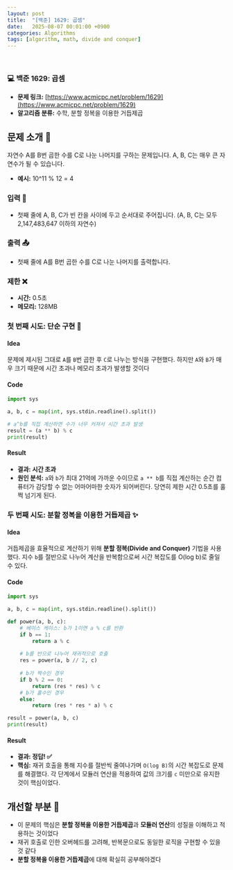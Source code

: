 ```yaml
---
layout: post
title:  "[백준] 1629: 곱셈"
date:   2025-08-07 00:01:00 +0900
categories: Algorithms
tags: [algorithm, math, divide and conquer]
---
```


<br>

### 💻 백준 1629: 곱셈

- **문제 링크:** [https://www.acmicpc.net/problem/1629](https://www.acmicpc.net/problem/1629)
- **알고리즘 분류:** 수학, 분할 정복을 이용한 거듭제곱

## 문제 소개 🧐

자연수 A를 B번 곱한 수를 C로 나눈 나머지를 구하는 문제입니다. A, B, C는 매우 큰 자연수가 될 수 있습니다.

- **예시:** 10^11 % 12 = 4

### 입력 📝

- 첫째 줄에 A, B, C가 빈 칸을 사이에 두고 순서대로 주어집니다. (A, B, C는 모두 2,147,483,647 이하의 자연수)

### 출력 📤

- 첫째 줄에 A를 B번 곱한 수를 C로 나눈 나머지를 출력합니다.

### 제한 ❌

- **시간:** 0.5초
- **메모리:** 128MB

### 첫 번째 시도: 단순 구현 👊

#### Idea

문제에 제시된 그대로 `A`를 `B`번 곱한 후 `C`로 나누는 방식을 구현했다. 하지만 `A`와 `B`가 매우 크기 때문에 시간 초과나 메모리 초과가 발생할 것이다

#### Code

```python
import sys

a, b, c = map(int, sys.stdin.readline().split())

# a^b를 직접 계산하면 수가 너무 커져서 시간 초과 발생
result = (a ** b) % c
print(result)
```

#### Result
- **결과: 시간 초과**
- **원인 분석:** `a`와 `b`가 최대 21억에 가까운 수이므로 `a ** b`를 직접 계산하는 순간 컴퓨터가 감당할 수 없는 어마어마한 숫자가 되어버린다. 당연히 제한 시간 0.5초를 훌쩍 넘기게 된다.

### 두 번째 시도: 분할 정복을 이용한 거듭제곱 ✨

#### Idea

거듭제곱을 효율적으로 계산하기 위해 **분할 정복(Divide and Conquer)** 기법을 사용했다. 지수 `b`를 절반으로 나누어 계산을 반복함으로써 시간 복잡도를 O(log b)로 줄일 수 있다.

#### Code

```python
import sys

a, b, c = map(int, sys.stdin.readline().split())

def power(a, b, c):
    # 베이스 케이스: b가 1이면 a % c를 반환
    if b == 1:
        return a % c
    
    # b를 반으로 나누어 재귀적으로 호출
    res = power(a, b // 2, c)
    
    # b가 짝수인 경우
    if b % 2 == 0:
        return (res * res) % c
    # b가 홀수인 경우
    else:
        return (res * res * a) % c

result = power(a, b, c)
print(result)
```

#### Result

- **결과: 정답! ✅**
- **핵심:** 재귀 호출을 통해 지수를 절반씩 줄여나가며 `O(log B)`의 시간 복잡도로 문제를 해결했다. 각 단계에서 모듈러 연산을 적용하여 값의 크기를 `c` 미만으로 유지한 것이 핵심이었다.

## 개선할 부분 🤔

- 이 문제의 핵심은 **분할 정복을 이용한 거듭제곱**과 **모듈러 연산**의 성질을 이해하고 적용하는 것이었다
- 재귀 호출로 인한 오버헤드를 고려해, 반복문으로도 동일한 로직을 구현할 수 있을 것 같다
- **분할 정복을 이용한 거듭제곱**에 대해 확실히 공부해야겠다
